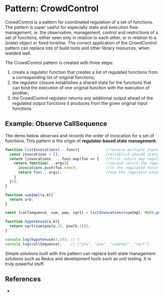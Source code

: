 # Pattern: CrowdControl

CrowdControl is a pattern for coordinated regulation of a set of functions. The pattern is super useful for especially state and execution flow management, ie. the observation, management, control and restrictions of a set of functions, either seen only in relation to each other, or in relation to a (state) object or fixed timeline. The correct application of the CrowdControl pattern can replace lots of build tools and other library resources, when wielded well.

The CrowdControl pattern is created with three steps:
1. create a regulator function that creates a list of regulated functions from a corresponding list of original functions;
2. the regulator closure establishes a shared state for the functions that can bind the execution of one original function with the execution of another; 
3. the CrowdControl regulator returns any additional output ahead of the regulated output functions it produces from the given original input functions.

## Example: Observe CallSequence

The demo below *observes* and *records* the order of invocation for a set of functions. This pattern is the origin of **regulator-based state management**. 

```javascript
function listInvocations(...funs){            //receive multiple input functions
  const invocations = [];                     //establish shared state
  return [invocations, ...funs.map(fun => {   //first return any regulator state 
    return function(...args){                 //second return the regulated functions
      invocations.push(fun.name);             //in the regulated functions, 
      return fun(...args);                    //use the regulator state
    }
  })];
}

function sumImpl(a,b){
  return a+b;
}

const [callSequence, sum, pow, sqrt] = listInvocations(sumImpl, Math.pow, Math.sqrt);

function hypotenuse(a,b){
  return sqrt(sum(pow(a,2), pow(b,2)));
}

console.log(hypotenuse(3,4)); // 5
console.log(callSequence);    // ["pow", "pow", "sumImpl", "sqrt"]
```

Simple solutions built with this pattern can replace both state management solutions such as Redux and development tools such as unit testing. It is truly powerful stuff.

## References

* 